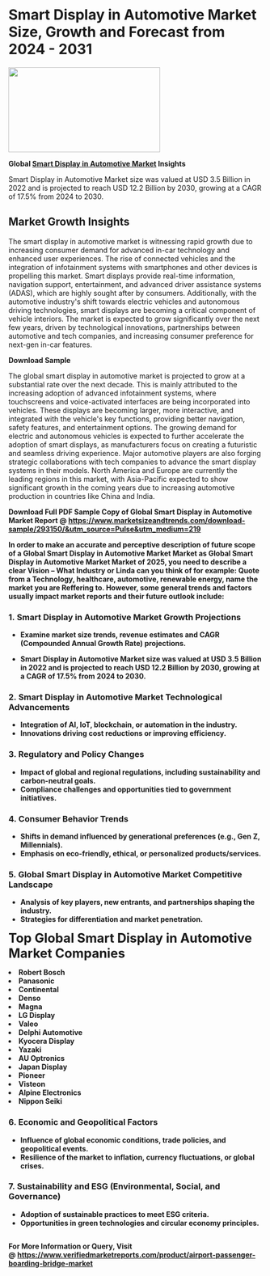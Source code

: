 <H1>Smart Display in Automotive Market Size, Growth and Forecast from 2024 - 2031</H1><img class="aligncenter size-medium wp-image-584254" src="https://thirdeyenews.in/wp-content/uploads/2024/09/Global-Market-Research-300x168.jpeg" alt="" width="300" height="168" /><p><strong>Global&nbsp;<a href="https://www.marketsizeandtrends.com/download-sample/293150/&amp;utm_source=Pulse&amp;utm_medium=219">Smart Display in Automotive Market</a> Insights</strong></p><p>Smart Display in Automotive Market size was valued at USD 3.5 Billion in 2022 and is projected to reach USD 12.2 Billion by 2030, growing at a CAGR of 17.5% from 2024 to 2030.</p><p><h2>Market Growth Insights</h2> <p>The smart display in automotive market is witnessing rapid growth due to increasing consumer demand for advanced in-car technology and enhanced user experiences. The rise of connected vehicles and the integration of infotainment systems with smartphones and other devices is propelling this market. Smart displays provide real-time information, navigation support, entertainment, and advanced driver assistance systems (ADAS), which are highly sought after by consumers. Additionally, with the automotive industry's shift towards electric vehicles and autonomous driving technologies, smart displays are becoming a critical component of vehicle interiors. The market is expected to grow significantly over the next few years, driven by technological innovations, partnerships between automotive and tech companies, and increasing consumer preference for next-gen in-car features.</p> <p><strong>Download Sample</strong></p> <p>The global smart display in automotive market is projected to grow at a substantial rate over the next decade. This is mainly attributed to the increasing adoption of advanced infotainment systems, where touchscreens and voice-activated interfaces are being incorporated into vehicles. These displays are becoming larger, more interactive, and integrated with the vehicle's key functions, providing better navigation, safety features, and entertainment options. The growing demand for electric and autonomous vehicles is expected to further accelerate the adoption of smart displays, as manufacturers focus on creating a futuristic and seamless driving experience. Major automotive players are also forging strategic collaborations with tech companies to advance the smart display systems in their models. North America and Europe are currently the leading regions in this market, with Asia-Pacific expected to show significant growth in the coming years due to increasing automotive production in countries like China and India.</p> <p><strong></p><p><span class=""><strong>Download Full PDF Sample Copy of Global Smart Display in Automotive Market Report</strong> @ <a href="https://www.marketsizeandtrends.com/download-sample/293150/&amp;utm_source=Pulse&amp;utm_medium=219" target="_blank">https://www.marketsizeandtrends.com/download-sample/293150/&amp;utm_source=Pulse&amp;utm_medium=219</a></span></p><p>In order to make an accurate and perceptive description of future scope of a Global&nbsp;Smart Display in Automotive Market Market as Global&nbsp;Smart Display in Automotive Market Market of 2025, you need to describe a clear Vision &ndash; What Industry or Linda can you think of for example: Quote from a Technology, healthcare, automotive, renewable energy, name the market you are Reffering to. However, some general trends and factors usually impact market reports and their future outlook include:</p><h3>1.&nbsp;<strong>Smart Display in Automotive Market Growth Projections</strong></h3><ul><li>Examine market size trends, revenue estimates and CAGR (Compounded Annual Growth Rate) projections.</li><li><p>Smart Display in Automotive Market size was valued at USD 3.5 Billion in 2022 and is projected to reach USD 12.2 Billion by 2030, growing at a CAGR of 17.5% from 2024 to 2030.</p></li></ul><h3>2.&nbsp;<strong>Smart Display in Automotive Market Technological Advancements</strong></h3><ul><li>Integration of AI, IoT, blockchain, or automation in the industry.</li><li>Innovations driving cost reductions or improving efficiency.</li></ul><h3>3.&nbsp;<strong>Regulatory and Policy Changes</strong></h3><ul><li>Impact of global and regional regulations, including sustainability and carbon-neutral goals.</li><li>Compliance challenges and opportunities tied to government initiatives.</li></ul><h3>4.&nbsp;<strong>Consumer Behavior Trends</strong></h3><ul><li>Shifts in demand influenced by generational preferences (e.g., Gen Z, Millennials).</li><li>Emphasis on eco-friendly, ethical, or personalized products/services.</li></ul><h3>5.&nbsp;<strong>Global Smart Display in Automotive Market Competitive Landscape</strong></h3><ul><li>Analysis of key players, new entrants, and partnerships shaping the industry.</li><li>Strategies for differentiation and market penetration.</li></ul><p data-pm-slice="1 1 []"><span style="color: inherit; font-family: inherit; font-size: 25px;">Top Global Smart Display in Automotive Market Companies</span></p><div class="" data-test-id=""><p><li>Robert Bosch</li><li> Panasonic</li><li> Continental</li><li> Denso</li><li> Magna</li><li> LG Display</li><li> Valeo</li><li> Delphi Automotive</li><li> Kyocera Display</li><li> Yazaki</li><li> AU Optronics</li><li> Japan Display</li><li> Pioneer</li><li> Visteon</li><li> Alpine Electronics</li><li> Nippon Seiki</li></p></div><h3>6.&nbsp;<strong>Economic and Geopolitical Factors</strong></h3><ul><li>Influence of global economic conditions, trade policies, and geopolitical events.</li><li>Resilience of the market to inflation, currency fluctuations, or global crises.</li></ul><h3>7.&nbsp;<strong>Sustainability and ESG (Environmental, Social, and Governance)</strong></h3><ul><li>Adoption of sustainable practices to meet ESG criteria.</li><li>Opportunities in green technologies and circular economy principles.</li></ul><h2><strong style="font-size: 14px;">For More Information or Query, Visit @&nbsp;</strong><a style="background-color: #ffffff; font-size: 14px;" href="https://www.marketsizeandtrends.com/report/smart-display-in-automotive-market/" target="_blank">https://www.verifiedmarketreports.com/product/airport-passenger-boarding-bridge-market</a></h2>
